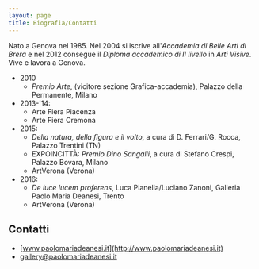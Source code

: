 ```yaml
---
layout: page
title: Biografia/Contatti
---
```


Nato a Genova nel 1985.
Nel 2004 si iscrive all'*Accademia di Belle Arti di Brera* e nel 2012 consegue il *Diploma accademico di II livello* in *Arti Visive*.    
Vive e lavora a Genova.

* 2010
  - *Premio Arte*, (vicitore sezione Grafica-accademia), Palazzo della Permanente, Milano
* 2013-'14:
  - Arte Fiera Piacenza
  - Arte Fiera Cremona
* 2015:
  - *Della natura, della figura e il volto*, a cura di D. Ferrari/G. Rocca, Palazzo Trentini (TN)
  - EXPOINCITTÀ: *Premio Dino Sangalli*, a cura di Stefano Crespi, Palazzo Bovara, Milano
  - ArtVerona (Verona)
* 2016:
  - *De luce lucem proferens*, Luca Pianella/Luciano Zanoni, Galleria Paolo Maria Deanesi, Trento
  - ArtVerona (Verona)

## Contatti

* [www.paolomariadeanesi.it](http://www.paolomariadeanesi.it)
* [gallery@paolomariadeanesi.it](mailto:gallery@paolomariadeanesi.it)

